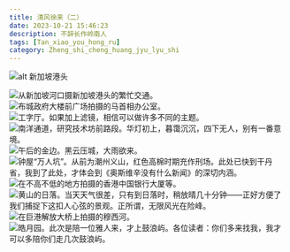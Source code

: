 ```yaml
---
title: 清风徐来（二）
date: 2023-10-21 15:46:23
description: 不辞长作岭南人
tags: [Tan_xiao_you_hong_ru]
category: Zheng_shi_cheng_huang_jyu_lyu_shi
---
```


![alt 新加坡港头](/assets/img/20231021/IMG_2820.jpeg "从新加坡河口摄新加坡港头的繁忙交通。")

<img src="/assets/img/20231021/IMG_2820.jpeg" style="display:block;margin:auto" title="从新加坡河口摄新加坡港头的繁忙交通。"/>

<img src="/assets/img/20231021/IMG_2095.jpeg" style="display:block;margin:auto" title="布城政府大楼前广场拍摄的马首相办公室。"/>

<img src="/assets/img/20231021/IMG_3416.jpeg" style="display:block;margin:auto" title="工字厅。如果加上滤镜，相信可以做许多不同的主题。"/>

<img src="/assets/img/20231021/IMG_3737.jpeg" style="display:block;margin:auto" title="南洋通道，研究技术坊前路段。华灯初上，暮霭沉沉，四下无人，别有一番意境。"/>

<img src="/assets/img/20231021/IMG_20230628_164948.jpg" style="display:block;margin:auto" title="午后的金边。黑云压城，大雨欲来。"/>

<img src="/assets/img/20231021/IMG_3960.jpeg" style="display:block;margin:auto" title="钟屋“万人坑”。从前为潮州义山，红色高棉时期充作刑场。此处已快到干丹省，我到了此处，才体会到《奥斯维辛没有什么新闻》的深切内涵。"/>

<img src="/assets/img/20231021/IMG_4157.jpeg" style="display:block;margin:auto" title="在不高不低的地方拍摄的香港中国银行大厦等。"/>

<img src="/assets/img/20231021/IMG_4366.jpeg" style="display:block;margin:auto" title="黄山的日落。当天天气很差，只有到日落时，稍放晴几十分钟——正好方便了我们捕捉下这扣人心弦的景观。正所谓，无限风光在险峰。"/>

<img src="/assets/img/20231021/IMG_3988.jpeg" style="display:block;margin:auto" title="在巨港解放大桥上拍摄的穆西河。"/>

<img src="/assets/img/20231021/IMG_4582.jpeg" style="display:block;margin:auto" title="皓月园。此次是陪一位雅人来，才上鼓浪屿。各位读者：你们多来找我，我才可以多陪你们走几次鼓浪屿。"/>
